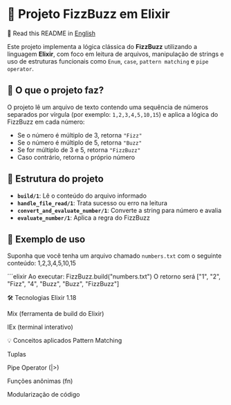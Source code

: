 # 📘 Projeto FizzBuzz em Elixir
  📘 Read this README in [English](README.md)

Este projeto implementa a lógica clássica do **FizzBuzz** utilizando a linguagem **Elixir**, com foco em leitura de arquivos, manipulação de strings e uso de estruturas funcionais como `Enum`, `case`, `pattern matching` e `pipe operator`.

## 🚀 O que o projeto faz?

O projeto lê um arquivo de texto contendo uma sequência de números separados por vírgula (por exemplo: `1,2,3,4,5,10,15`) e aplica a lógica do FizzBuzz em cada número:

- Se o número é múltiplo de 3, retorna `"Fizz"`
- Se o número é múltiplo de 5, retorna `"Buzz"`
- Se for múltiplo de 3 e 5, retorna `"FizzBuzz"`
- Caso contrário, retorna o próprio número

## 📂 Estrutura do projeto

- **`build/1`**: Lê o conteúdo do arquivo informado
- **`handle_file_read/1`**: Trata sucesso ou erro na leitura
- **`convert_and_evaluate_number/1`**: Converte a string para número e avalia
- **`evaluate_number/1`**: Aplica a regra do FizzBuzz

## 📄 Exemplo de uso

Suponha que você tenha um arquivo chamado `numbers.txt` com o seguinte conteúdo: 1,2,3,4,5,10,15

´´´elixir
Ao executar:
FizzBuzz.build("numbers.txt")
O retorno será
["1", "2", "Fizz", "4", "Buzz", "Buzz", "FizzBuzz"] 

🛠️ Tecnologias
Elixir 1.18

Mix (ferramenta de build do Elixir)

IEx (terminal interativo)

💡 Conceitos aplicados
Pattern Matching

Tuplas

Pipe Operator (|>)

Funções anônimas (fn)

Modularização de código
